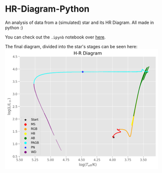 # HR-Diagram-Python

An analysis of data from a (simulated) star and its HR Diagram. All made in python :)

You can check out the `.ipynb` notebook over [here](https://nbviewer.jupyter.org/github/zysymu/HR-Diagram-Python/blob/main/star_analysis.ipynb).

The final diagram, divided into the star's stages can be seen here:
![HR Diagram](hr.png)
